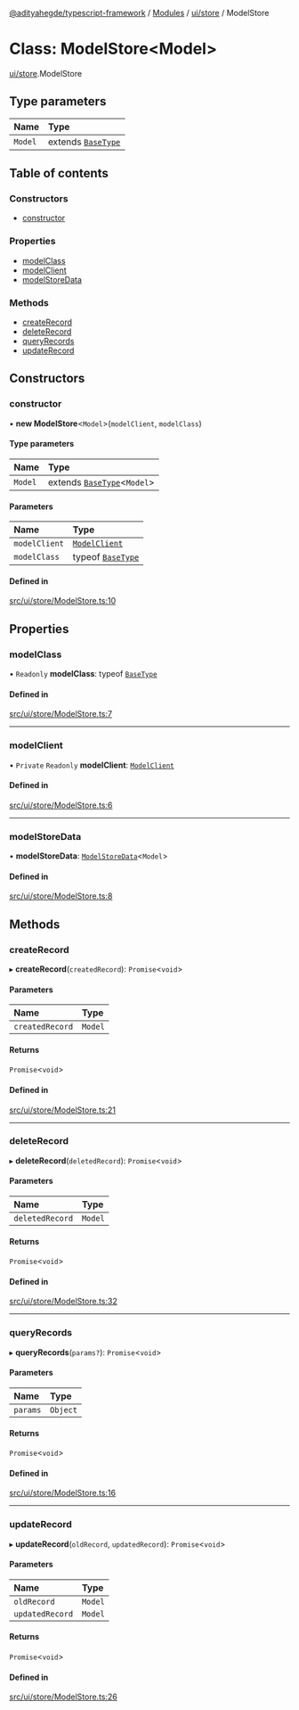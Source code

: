 [@adityahegde/typescript-framework](../README.md) / [Modules](../modules.md) / [ui/store](../modules/ui_store.md) / ModelStore

# Class: ModelStore<Model\>

[ui/store](../modules/ui_store.md).ModelStore

## Type parameters

| Name | Type |
| :------ | :------ |
| `Model` | extends [`BaseType`](models.BaseType.md) |

## Table of contents

### Constructors

- [constructor](ui_store.ModelStore.md#constructor)

### Properties

- [modelClass](ui_store.ModelStore.md#modelclass)
- [modelClient](ui_store.ModelStore.md#modelclient)
- [modelStoreData](ui_store.ModelStore.md#modelstoredata)

### Methods

- [createRecord](ui_store.ModelStore.md#createrecord)
- [deleteRecord](ui_store.ModelStore.md#deleterecord)
- [queryRecords](ui_store.ModelStore.md#queryrecords)
- [updateRecord](ui_store.ModelStore.md#updaterecord)

## Constructors

### constructor

• **new ModelStore**<`Model`\>(`modelClient`, `modelClass`)

#### Type parameters

| Name | Type |
| :------ | :------ |
| `Model` | extends [`BaseType`](models.BaseType.md)<`Model`\> |

#### Parameters

| Name | Type |
| :------ | :------ |
| `modelClient` | [`ModelClient`](ui_store.ModelClient.md) |
| `modelClass` | typeof [`BaseType`](models.BaseType.md) |

#### Defined in

[src/ui/store/ModelStore.ts:10](https://github.com/AdityaHegde/typescript-framework/blob/7ced1c3/src/ui/store/ModelStore.ts#L10)

## Properties

### modelClass

• `Readonly` **modelClass**: typeof [`BaseType`](models.BaseType.md)

#### Defined in

[src/ui/store/ModelStore.ts:7](https://github.com/AdityaHegde/typescript-framework/blob/7ced1c3/src/ui/store/ModelStore.ts#L7)

___

### modelClient

• `Private` `Readonly` **modelClient**: [`ModelClient`](ui_store.ModelClient.md)

#### Defined in

[src/ui/store/ModelStore.ts:6](https://github.com/AdityaHegde/typescript-framework/blob/7ced1c3/src/ui/store/ModelStore.ts#L6)

___

### modelStoreData

• **modelStoreData**: [`ModelStoreData`](ui_store.ModelStoreData.md)<`Model`\>

#### Defined in

[src/ui/store/ModelStore.ts:8](https://github.com/AdityaHegde/typescript-framework/blob/7ced1c3/src/ui/store/ModelStore.ts#L8)

## Methods

### createRecord

▸ **createRecord**(`createdRecord`): `Promise`<`void`\>

#### Parameters

| Name | Type |
| :------ | :------ |
| `createdRecord` | `Model` |

#### Returns

`Promise`<`void`\>

#### Defined in

[src/ui/store/ModelStore.ts:21](https://github.com/AdityaHegde/typescript-framework/blob/7ced1c3/src/ui/store/ModelStore.ts#L21)

___

### deleteRecord

▸ **deleteRecord**(`deletedRecord`): `Promise`<`void`\>

#### Parameters

| Name | Type |
| :------ | :------ |
| `deletedRecord` | `Model` |

#### Returns

`Promise`<`void`\>

#### Defined in

[src/ui/store/ModelStore.ts:32](https://github.com/AdityaHegde/typescript-framework/blob/7ced1c3/src/ui/store/ModelStore.ts#L32)

___

### queryRecords

▸ **queryRecords**(`params?`): `Promise`<`void`\>

#### Parameters

| Name | Type |
| :------ | :------ |
| `params` | `Object` |

#### Returns

`Promise`<`void`\>

#### Defined in

[src/ui/store/ModelStore.ts:16](https://github.com/AdityaHegde/typescript-framework/blob/7ced1c3/src/ui/store/ModelStore.ts#L16)

___

### updateRecord

▸ **updateRecord**(`oldRecord`, `updatedRecord`): `Promise`<`void`\>

#### Parameters

| Name | Type |
| :------ | :------ |
| `oldRecord` | `Model` |
| `updatedRecord` | `Model` |

#### Returns

`Promise`<`void`\>

#### Defined in

[src/ui/store/ModelStore.ts:26](https://github.com/AdityaHegde/typescript-framework/blob/7ced1c3/src/ui/store/ModelStore.ts#L26)
